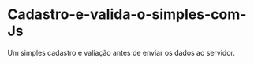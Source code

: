 # Cadastro-e-valida-o-simples-com-Js
Um simples cadastro e valiação antes de enviar os dados ao servidor.
